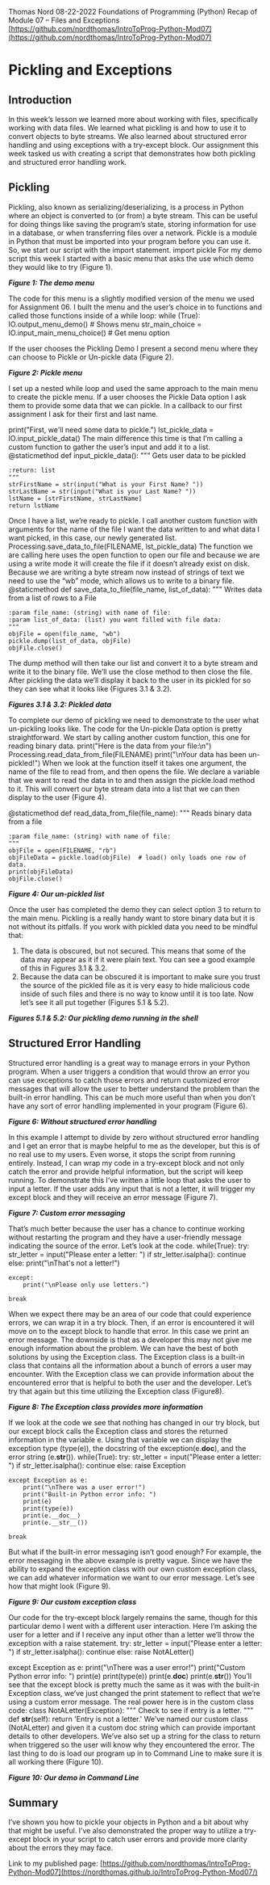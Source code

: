 Thomas Nord
08-22-2022
Foundations of Programming (Python)
Recap of Module 07 – Files and Exceptions
[https://github.com/nordthomas/IntroToProg-Python-Mod07](https://github.com/nordthomas/IntroToProg-Python-Mod07)

# Pickling and Exceptions

## Introduction
In this week’s lesson we learned more about working with files, specifically working with data files. We learned what pickling is and how to use it to convert objects to byte streams. We also learned about structured error handling and using exceptions with a try-except block. Our assignment this week tasked us with creating a script that demonstrates how both pickling and structured error handling work. 

## Pickling
Pickling, also known as serializing/deserializing, is a process in Python where an object is converted to (or from) a byte stream. This can be useful for doing things like saving the program’s state, storing information for use in a database, or when transferring files over a network.
Pickle is a module in Python that must be imported into your program before you can use it. So, we start our script with the import statement. 
import pickle
For my demo script this week I started with a basic menu that asks the use which demo they would like to try (Figure 1). 


***Figure 1: The demo menu***

The code for this menu is a slightly modified version of the menu we used for Assignment 06. I built the menu and the user’s choice in to functions and called those functions inside of a while loop: 
while (True):
    IO.output_menu_demo()  # Shows menu
    str_main_choice = IO.input_main_menu_choice()  # Get menu option

If the user chooses the Pickling Demo I present a second menu where they can choose to Pickle or Un-pickle data (Figure 2).


***Figure 2: Pickle menu***

I set up a nested while loop and used the same approach to the main menu to create the pickle menu. If a user chooses the Pickle Data option I ask them to provide some data that we can pickle. In a callback to our first assignment I ask for their first and last name. 

print("First, we'll need some data to pickle.")
lst_pickle_data = IO.input_pickle_data()
The main difference this time is that I’m calling a custom function to gather the user’s input and add it to a list. 
@staticmethod
def input_pickle_data():
    """ Gets user data to be pickled

    :return: list
    """
    strFirstName = str(input("What is your First Name? "))
    strLastName = str(input("What is your Last Name? "))
    lstName = [strFirstName, strLastName]
    return lstName
Once I have a list, we’re ready to pickle. I call another custom function with arguments for the name of the file I want the data written to and what data I want picked, in this case, our newly generated list. 
Processing.save_data_to_file(FILENAME, lst_pickle_data)
The function we are calling here uses the open function to open our file and because we are using a write mode it will create the file if it doesn’t already exist on disk. Because we are writing a byte stream now instead of strings of text we need to use the “wb” mode, which allows us to write to a binary file. 
@staticmethod
def save_data_to_file(file_name, list_of_data):
    """ Writes data from a list of rows to a File

    :param file_name: (string) with name of file:
    :param list_of_data: (list) you want filled with file data:
    """
    objFile = open(file_name, "wb")
    pickle.dump(list_of_data, objFile)
    objFile.close()
The dump method will then take our list and convert it to a byte stream and write it to the binary file. We’ll use the close method to then close the file. 
After pickling the data we’ll display it back to the user in its pickled for so they can see what it looks like (Figures 3.1 & 3.2).


***Figures 3.1 & 3.2: Pickled data***

To complete our demo of pickling we need to demonstrate to the user what un-pickling looks like. The code for the Un-pickle Data option is pretty straightforward. We start by calling another custom function, this one for reading binary data. 
print("Here is the data from your file:\n")
Processing.read_data_from_file(FILENAME)
print("\nYour data has been un-pickled!")
When we look at the function itself it takes one argument, the name of the file to read from, and then opens the file. We declare a variable that we want to read the data in to and then assign the pickle.load method to it. This will convert our byte stream data into a list that we can then display to the user (Figure 4).

@staticmethod
def read_data_from_file(file_name):
    """ Reads binary data from a file

    :param file_name: (string) with name of file:
    """
    objFile = open(FILENAME, "rb")
    objFileData = pickle.load(objFile)  # load() only loads one row of data.
    print(objFileData)
    objFile.close()
 

***Figure 4: Our un-pickled list***

Once the user has completed the demo they can select option 3 to return to the main menu. 
Pickling is a really handy want to store binary data but it is not without its pitfalls. If you work with pickled data you need to be mindful that: 
1.	The data is obscured, but not secured. This means that some of the data may appear as it if it were plain text. You can see a good example of this in Figures 3.1 & 3.2.
2.	Because the data can be obscured it is important to make sure you trust the source of the pickled file as it is very easy to hide malicious code inside of such files and there is no way to know until it is too late. 
Now let’s see it all put together (Figures 5.1 & 5.2).
  

***Figures 5.1 & 5.2: Our pickling demo running in the shell***

## Structured Error Handling
Structured error handling is a great way to manage errors in your Python program. When a user triggers a condition that would throw an error you can use exceptions to catch those errors and return customized error messages that will allow the user to better understand the problem than the built-in error handling. This can be much more useful than when you don’t have any sort of error handling implemented in your program (Figure 6). 


***Figure 6: Without structured error handling***

In this example I attempt to divide by zero without structured error handling and I get an error that is maybe helpful to me as the developer, but this is of no real use to my users. Even worse, it stops the script from running entirely. Instead, I can wrap my code in a try-except block and not only catch the error and provide helpful information, but the script will keep running. To demonstrate this I’ve written a little loop that asks the user to input a letter. If the user adds any input that is not a letter, it will trigger my except block and they will receive an error message (Figure 7). 
 
 
***Figure 7: Custom error messaging***

That’s much better because the user has a chance to continue working without restarting the program and they have a user-friendly message indicating the source of the error. Let’s look at the code. 
while(True):
    try:
        str_letter = input("Please enter a letter: ")
        if str_letter.isalpha():
            continue
        else:
            print("\nThat's not a letter!")

    except:
        print("\nPlease only use letters.")

    break
When we expect there may be an area of our code that could experience errors, we can wrap it in a try block. Then, if an error is encountered it will move on to the except block to handle that error. In this case we print an error message. The downside is that as a developer this may not give me enough information about the problem. We can have the best of both solutions by using the Exception class. 
The Exception class is a built-in class that contains all the information about a bunch of errors a user may encounter. With the Exception class we can provide information about the encountered error that is helpful to both the user and the developer. Let’s try that again but this time utilizing the Exception class (Figure8).


***Figure 8: The Exception class provides more information***

If we look at the code we see that nothing has changed in our try block, but our except block calls the Exception class and stores the returned information in the variable e. Using that variable we can display the exception type (type(e)), the docstring of the exception(e.__doc__), and the error string (e.__str__()).
while(True):
    try:
        str_letter = input("Please enter a letter: ")
        if str_letter.isalpha():
            continue
        else:
            raise Exception

    except Exception as e:
        print("\nThere was a user error!")
        print("Built-in Python error info: ")
        print(e)
        print(type(e))
        print(e.__doc__)
        print(e.__str__())

    break
But what if the built-in error messaging isn’t good enough? For example, the error messaging in the above example is pretty vague. Since we have the ability to expand the exception class with our own custom exception class, we can add whatever information we want to our error message. Let’s see how that might look (Figure 9).



  

***Figure 9: Our custom exception class***

Our code for the try-except block largely remains the same, though for this particular demo I went with a different user interaction. Here I’m asking the user for a letter and if I receive any input other than a letter we’ll throw the exception with a raise statement. 
try:
    str_letter = input("Please enter a letter: ")
    if str_letter.isalpha():
        continue
    else:
        raise NotALetter()

except Exception as e:
    print("\nThere was a user error!")
    print("Custom Python error info: ")
    print(e)
    print(type(e))
    print(e.__doc__)
    print(e.__str__())
You’ll see that the except block is pretty much the same as it was with the built-in Exception class, we’ve just changed the print statement to reflect that we’re using a custom error message. The real power here is in the custom class code: 
class NotALetter(Exception):
    """  Check to see if entry is a letter.  """
    def __str__(self):
        return 'Entry is not a letter.'
We’ve named our custom class (NotALetter) and given it a custom doc string which can provide important details to other developers. We’ve also set up a string for the class to return when triggered so the user will know why they encountered the error. 
The last thing to do is load our program up in to Command Line to make sure it is all working there (Figure 10).
 
 
***Figure 10: Our demo in Command Line***

## Summary
I’ve shown you how to pickle your objects in Python and a bit about why that might be useful. I’ve also demonstrated the proper way to utilize a try-except block in your script to catch user errors and provide more clarity about the errors they may face. 


Link to my published page: [https://github.com/nordthomas/IntroToProg-Python-Mod07](https://nordthomas.github.io/IntroToProg-Python-Mod07/)
